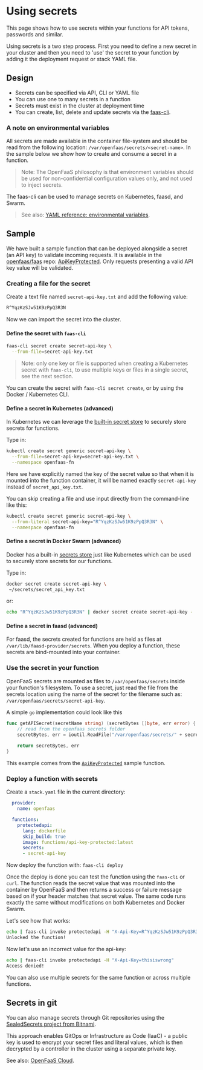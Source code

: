 # Using secrets

This page shows how to use secrets within your functions for API tokens, passwords and similar.

Using secrets is a two step process. First you need to define a new secret in your cluster and then you need to 'use' the secret to your function by adding it the deployment request or stack YAML file.

## Design

* Secrets can be specified via API, CLI or YAML file
* You can use one to many secrets in a function
* Secrets must exist in the cluster at deployment time
* You can create, list, delete and update secrets via the [faas-cli](/cli/secrets/).

### A note on environmental variables

All secrets are made available in the container file-system and should be read from the following location: `/var/openfaas/secrets/<secret-name>`. In the sample below we show how to create and consume a secret in a function. 

> Note: The OpenFaaS philosophy is that environment variables should be used for non-confidential configuration values only, and not used to inject secrets.

The faas-cli can be used to manage secrets on Kubernetes, faasd, and Swarm.

> See also: [YAML reference: environmental variables](yaml.md).

## Sample

We have built a sample function that can be deployed alongside a secret (an API key) to validate incoming requests. It is available in the [openfaas/faas](https://github.com/openfaas/faas/) repo: [ApiKeyProtected](https://github.com/openfaas/faas/tree/master/sample-functions/ApiKeyProtected-Secrets). Only requests presenting a valid API key value will be validated.

### Creating a file for the secret

Create a text file named `secret-api-key.txt` and add the following value:

```txt
R^YqzKzSJw51K9zPpQ3R3N
```

Now we can import the secret into the cluster.

#### Define the secret with `faas-cli`

```sh
faas-cli secret create secret-api-key \
  --from-file=secret-api-key.txt
```

> Note: only one key or file is supported when creating a Kubernetes secret with `faas-cli`, to use multiple keys or files in a single secret, see the next section.

You can create the secret with `faas-cli secret create`, or by using the Docker / Kubernetes CLI.

#### Define a secret in Kubernetes (advanced)

In Kubernetes we can leverage the [built-in secret store](https://kubernetes.io/docs/concepts/configuration/secret/) to securely store secrets for functions.

Type in:

```sh
kubectl create secret generic secret-api-key \
  --from-file=secret-api-key=secret-api-key.txt \
  --namespace openfaas-fn
```

Here we have explicitly named the key of the secret value so that when it is mounted into the function container, it will be named exactly `secret-api-key` instead of `secret_api_key.txt`.

You can skip creating a file and use input directly from the command-line like this:

```sh
kubectl create secret generic secret-api-key \
  --from-literal secret-api-key="R^YqzKzSJw51K9zPpQ3R3N" \
  --namespace openfaas-fn
```

#### Define a secret in Docker Swarm (advanced)

Docker has a built-in [secrets store](https://docs.docker.com/engine/swarm/secrets/) just like Kubernetes which can be used to securely store secrets for our functions.

Type in:

```sh
docker secret create secret-api-key \
 ~/secrets/secret_api_key.txt
```

or:

```sh
echo "R^YqzKzSJw51K9zPpQ3R3N" | docker secret create secret-api-key -
```

#### Define a secret in faasd (advanced)

For faasd, the secrets created for functions are held as files at `/var/lib/faasd-provider/secrets`. When you deploy a function, these secrets are bind-mounted into your container.

### Use the secret in your function

OpenFaaS secrets are mounted as files to `/var/openfaas/secrets` inside your function's filesystem. To use a secret, just read the file from the secrets location using the name of the secret for the filename such as: `/var/openfaas/secrets/secret-api-key`.

A simple `go` implementation could look like this

```go
func getAPISecret(secretName string) (secretBytes []byte, err error) {
	// read from the openfaas secrets folder
	secretBytes, err = ioutil.ReadFile("/var/openfaas/secrets/" + secretName)
  
	return secretBytes, err
}
```

This example comes from the [`ApiKeyProtected`](https://github.com/openfaas/faas/tree/master/sample-functions/ApiKeyProtected-Secrets) sample function.

### Deploy a function with secrets

Create a `stack.yaml` file in the current directory:

```yaml
  provider:
    name: openfaas

  functions:
    protectedapi:
      lang: dockerfile
      skip_build: true
      image: functions/api-key-protected:latest
      secrets:
      - secret-api-key
```

Now deploy the function with: `faas-cli deploy`

Once the deploy is done you can test the function using the `faas-cli` or `curl`. The function reads the secret value that was mounted into the container by OpenFaaS and then returns a success or failure message based on if your header matches that secret value. The same code runs exactly the same without modifications on both Kubernetes and Docker Swarm.

Let's see how that works:

```sh
echo | faas-cli invoke protectedapi -H "X-Api-Key=R^YqzKzSJw51K9zPpQ3R3N"
Unlocked the function!
```

Now let's use an incorrect value for the api-key:

```sh
echo | faas-cli invoke protectedapi -H "X-Api-Key=thisiswrong"
Access denied!
```

You can also use multiple secrets for the same function or across multiple functions.

## Secrets in git

You can also manage secrets through Git repositories using the [SealedSecrets project from Bitnami](https://github.com/bitnami-labs/sealed-secrets).

This approach enables GitOps or Infrastructure as Code (IaaC) - a public key is used to encrypt your secret files and literal values, which is then decrypted by a controller in the cluster using a separate private key.

See also: [OpenFaaS Cloud](/openfaas-cloud/intro/).
